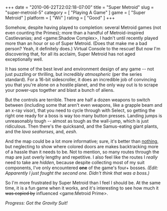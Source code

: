 +++
date = "2010-06-22T22:02:18-07:00"
title = "Super Metroid"
slug = "super-metroid-5"
category = [ "Playing A Game" ]
game = [ "Super Metroid" ]
platform = [ "Wii" ]
rating = [ "Good" ]
+++

Somehow, despite having played to completion: several Metroid games (not even counting the Primes); more than a handful of Metroid-inspired Castlevanias; and <game:Shadow Complex>, I hadn't until recently played more than an hour or so of Super Metroid.  (Does that make me a bad person?  Yeah, it definitely does.)  Virtual Console to the rescue!  But now I'm discovering that, for all its acclaim, Super Metroid has not aged exceptionally well.

It has some of the best level and environment design of any game -- not just puzzling or thrilling, but incredibly <i>atmospheric</i> (per the series standard).  For a 16-bit sidescroller, it does an incredible job of convincing you that you're alone on a hostile planet, and the only way out is to scrape your power-ups together and blast a bunch of aliens.

But the controls are terrible.  There are half a dozen weapons to switch between (including some that aren't even weapons, like a grapple beam and an x-ray visor), that you need to cycle through with Select, so getting the right one ready for a boss is way too many button presses.  Landing jumps is unreasonably tough -- almost as tough as the wall-jump, which is just ridiculous.  Then there's the quicksand, and the Samus-eating giant plants, and the <i>lava seahorses</i>, and, <i>eesh</i>.

And the map could be a lot more informative; sure, it's better than [nothing](game:Metroid), but neglecting to show where colored doors are makes backtracking more of a hassle than it needs to be.  Not to mention, so many routes through the map are just overly lengthy and repetitive.  I also feel like the routes I <i>really</i> need to take are <i>hidden</i>, because despite collecting most of my suit components, I've only encountered <b>one</b> of the game's four+ bosses.  <i>(Edit: Apparently I just fought the second one.  Didn't think that was a boss.)</i>

So I'm more frustrated by Super Metroid than I feel I should be.  At the same time, it is a fun game when it works, and it's interesting to see how much it <s>was copied by</s> influenced <game:Metroid Prime>.

<i>Progress: Got the Gravity Suit!</i>